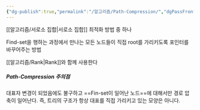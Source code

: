 ```yaml
---
{"dg-publish":true,"permalink":"/알고리즘/Path-Compression/","dgPassFrontmatter":true,"noteIcon":""}
---
```


[[알고리즘/서로소 집합\|서로소 집합]] 최적화 방법 중 하나

Find-set을 행하는 과정에서 만나는 모든 노드들이  직접 root를 가리키도록 포인터를 바꾸어주는 방법

[[알고리즘/Rank\|Rank]]와 함께 사용한다
##### Path-Compression 주의점
대표자 변경이 되었음에도 불구하고 ==Fin-set이 일어난 노드==에 대해서만 경로 압축이 일어난다. 즉, 트리의 구조가 항상 대표를 직접 가리키고 있는 모양은 아니다.